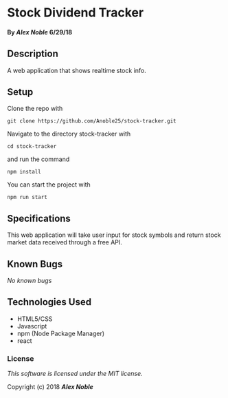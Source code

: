 # Stock Dividend Tracker #

#### By _**Alex Noble**_ 6/29/18

## Description ##

A web application that shows realtime stock info.

## Setup ##

Clone the repo with

`git clone https://github.com/Anoble25/stock-tracker.git`

Navigate to the directory stock-tracker with

`cd stock-tracker`

and run the command

`npm install`

You can start the project with

`npm run start`

## Specifications ##
This web application will take user input for stock symbols and return stock market data received through a free API.

## Known Bugs

_No known bugs_

## Technologies Used
* HTML5/CSS
* Javascript
* npm (Node Package Manager)
* react

### License

*This software is licensed under the MIT license.*

Copyright (c) 2018 **_Alex Noble_**
